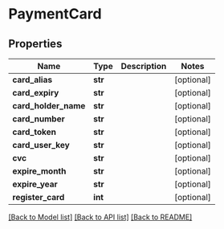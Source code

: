 # PaymentCard

## Properties
Name | Type | Description | Notes
------------ | ------------- | ------------- | -------------
**card_alias** | **str** |  | [optional] 
**card_expiry** | **str** |  | [optional] 
**card_holder_name** | **str** |  | [optional] 
**card_number** | **str** |  | [optional] 
**card_token** | **str** |  | [optional] 
**card_user_key** | **str** |  | [optional] 
**cvc** | **str** |  | [optional] 
**expire_month** | **str** |  | [optional] 
**expire_year** | **str** |  | [optional] 
**register_card** | **int** |  | [optional] 

[[Back to Model list]](../README.md#documentation-for-models) [[Back to API list]](../README.md#documentation-for-api-endpoints) [[Back to README]](../README.md)


